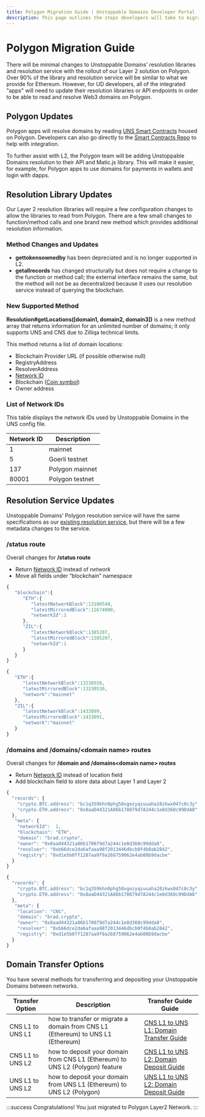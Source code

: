 ```yaml
---
title: Polygon Migration Guide | Unstoppable Domains Developer Portal
description: This page outlines the steps developers will take to migrate to Polygon and support Unstoppable domains on Polygon L2 network.
---
```


# Polygon Migration Guide

There will be minimal changes to Unstoppable Domains’ resolution libraries and resolution service with the rollout of our Layer 2 solution on Polygon. Over 90% of the library and resolution service will be similar to what we provide for Ethereum. However, for UD developers, all of the integrated "apps" will need to update their resolution libraries or API endpoints in order to be able to read and resolve Web3 domains on Polygon.

## Polygon Updates

Polygon apps will resolve domains by reading [UNS Smart Contracts](/developer-toolkit/reference/smart-contracts/uns-smart-contracts.md#interfaces) housed on Polygon. Developers can also go directly to the [Smart Contracts Repo](https://github.com/unstoppabledomains/uns/blob/main/Contracts.md) to help with integration.

To further assist with L2, the Polygon team will be adding Unstoppable Domains resolution to their API and Matic.js library. This will make it easier, for example, for Polygon apps to use domains for payments in wallets and login with dapps.

## Resolution Library Updates

Our Layer 2 resolution libraries will require a few configuration changes to allow the libraries to read from Polygon. There are a few small changes to function/method calls and one brand new method which provides additional resolution information.

### Method Changes and Updates

* **gettokensownedby** has been depreciated and is no longer supported in L2.
* **getallrecords** has changed structurally but does not require a change to the function or method call; the external interface remains the same, but the method will not be as decentralized because it uses our resolution service instead of querying the blockchain.

### New Supported Method

**Resolution#getLocations(\[domain1, domain2, domain3])** is a new method array that returns information for an unlimited number of domains; it only supports UNS and CNS due to Zilliqa technical limits.

This method returns a list of domain locations:

* Blockchain Provider URL (if possible otherwise null)
* RegistryAddress
* ResolverAddress
* [Network ID](https://chainlist.org)
* Blockchain ([Coin symbol](https://github.com/satoshilabs/slips/blob/master/slip-0044.md))
* Owner address

### List of Network IDs

This table displays the network IDs used by Unstoppable Domains in the UNS config file.

| Network ID | Description     |
| ---------- | --------------- |
| 1          | mainnet         |
| 5          | Goerli testnet |
| 137        | Polygon mainnet |
| 80001      | Polygon testnet |

## Resolution Service Updates

Unstoppable Domains’ Polygon resolution service will have the same specifications as our [existing resolution service](http://resolve.unstoppabledomains.com/api-docs/), but there will be a few metadata changes to the service.

### /status route

Overall changes for **/status route**

* Return [Network ID](https://chainlist.org) instead of _network_
* Move all fields under “blockchain” namespace

```javascript NEW Response
{
   "blockchain":{
      "ETH":{
         "latestNetworkBlock":13100548,
         "latestMirroredBlock":12674000,
         "networkId":1
      },
      "ZIL":{
         "latestNetworkBlock":1385207,
         "latestMirroredBlock":1385207,
         "networkId":1
      }
   }
}
```

```javascript OLD response
{
   "ETH":{
      "latestNetworkBlock":13230550,
      "latestMirroredBlock":13230530,
      "network":"mainnet"
   },
   "ZIL":{
      "latestNetworkBlock":1433099,
      "latestMirroredBlock":1433091,
      "network":"mainnet"
   }
}
```

### /domains and /domains/\<domain name> routes

Overall changes for **/domain and /domains\<domain name> routes**

* Return [Network ID](https://chainlist.org) instead of location field
* Add blockchain field to store data about Layer 1 and Layer 2

```javascript NEW response
{
  "records": {
    "crypto.BTC.address": "bc1q359khn0phg58xgezyqsuuaha28zkwx047c0c3y",
    "crypto.ETH.address": "0x8aaD44321A86b170879d7A244c1e8d360c99DdA8"
  },
   "meta": {
    "networkId":  1,
    "blockchain": "ETH",
    "domain": "brad.crypto",
    "owner": "0x8aad44321a86b170879d7a244c1e8d360c99dda8",
    "resolver": "0xb66dce2da6afaaa98f2013446dbcb0f4b0ab2842",
    "registry": "0xd1e5b0ff1287aa9f9a268759062e4ab08b9dacbe"
  }
}
```

```javascript OLD Response
{
  "records": {
    "crypto.BTC.address": "bc1q359khn0phg58xgezyqsuuaha28zkwx047c0c3y",
    "crypto.ETH.address": "0x8aaD44321A86b170879d7A244c1e8d360c99DdA8"
  },
   "meta": {
    "location": "CNS",
    "domain": "brad.crypto",
    "owner": "0x8aad44321a86b170879d7a244c1e8d360c99dda8",
    "resolver": "0xb66dce2da6afaaa98f2013446dbcb0f4b0ab2842",
    "registry": "0xd1e5b0ff1287aa9f9a268759062e4ab08b9dacbe"
  }
}
```

## Domain Transfer Options

You have several methods for transferring and depositing your Unstoppable Domains between networks.

| Transfer Option                          | Description                                                                                                                   | Transfer Guide Guide                                                   |
| ------------------------------------------ | ------------------------------------------------------------------------------------------------------------------------------------- | -------------------------------------------------------------------- |
| CNS L1 to UNS L1    | how to transfer or migrate a domain from CNS L1 (Ethereum) to UNS L1 (Ethereum)                                                | [CNS L1 to UNS L1: Domain Transfer Guide](cns1-to-uns1.md)       |
| CNS L1 to UNS L2    | how to deposit your domain from CNS L1 (Ethereum) to UNS L2 (Polygon) feature                                                  | [CNS L1 to UNS L2: Domain Deposit Guide](cns1-to-uns2.md) |
| UNS L1 to UNS L2  | how to deposit your domain from UNS L1 (Ethereum) to UNS L2 (Polygon)                                                              | [UNS L1 to UNS L2: Domain Deposit Guide](uns1-to-uns2.md)                             |

:::success Congratulations!
You just migrated to Polygon Layer2 Network.
:::
